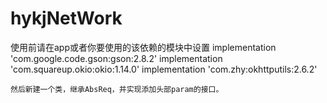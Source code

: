 # hykjNetWork
使用前请在app或者你要使用的该依赖的模块中设置
 implementation 'com.google.code.gson:gson:2.8.2'
    implementation 'com.squareup.okio:okio:1.14.0'
    implementation 'com.zhy:okhttputils:2.6.2'
    
    然后新建一个类，继承AbsReq，并实现添加头部param的接口。
